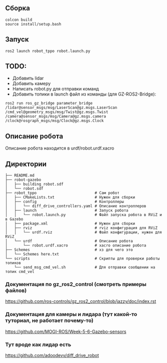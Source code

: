 ## Сборка
```
colcon build
source install/setup.bash
```
## Запуск
```
ros2 launch robot_tppo robot.launch.py
```

## TODO:
- Добавить lidar
- Добавить камеру
- Написать robot.py для отправки команд
- Добавить топики в launch файл из команды (для GZ-ROS2-Bridge):
```shell
ros2 run ros_gz_bridge parameter_bridge
/lidar@sensor_msgs/msg/LaserScan@gz.msgs.LaserScan
/cmd_vel@geometry_msgs/msg/Twist@gz.msgs.Twist
/camera@sensor_msgs/msg/Camera@gz.msgs.camera
/clock@rosgraph_msgs/msg/Clock@gz.msgs.Clock
```
## Описание робота 
Описание робота находится в urdf/robot.urdf.xacro
## Директории
```shell
├── README.md
├── robot-gazebo
│   ├── building_robot.sdf
│   └── robot.sdf
├── robot_tppo                          # Сам робот
│   ├── CMakeLists.txt                  # Нужен для сборки
│   ├── config                          # Контроллеры
│   │   └── diff_drive_controllers.yaml # Описание контроллеров
│   ├── launch                          # Запуск робота
│   │   └── robot.launch.py             # Файл запуска робота в RViZ и в Gazebo
│   ├── package.xml                     # Нужен для сборки
│   ├── rviz                            # rviz конфигурация для RViZ
│   │   └── urdf.rviz                   # Файл конфигурации, нужен для RViZ
│   └── urdf                            # Описание робота
│       └── robot.urdf.xacro            # xacro описание робота 
├── Schemes                             # хз для чего это
│   └── Schemes here.txt
└── scripts                             # Скрипты для проверки работы топиков             
    └── send_msg_cmd_vel.sh             # Для отправки сообщении на топик cmd_vel
```
### Документация по gz_ros2_control (смотреть примеры файлов)
https://github.com/ros-controls/gz_ros2_control/blob/jazzy/doc/index.rst
### Документация для камеры и лидара (тут какой-то туториал, не работает почему-то)
https://github.com/MOGI-ROS/Week-5-6-Gazebo-sensors
### Тут вроде как лидар есть
https://github.com/adoodevv/diff_drive_robot
